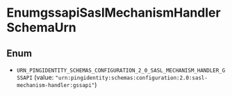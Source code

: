 

# EnumgssapiSaslMechanismHandlerSchemaUrn

## Enum


* `URN_PINGIDENTITY_SCHEMAS_CONFIGURATION_2_0_SASL_MECHANISM_HANDLER_GSSAPI` (value: `"urn:pingidentity:schemas:configuration:2.0:sasl-mechanism-handler:gssapi"`)



